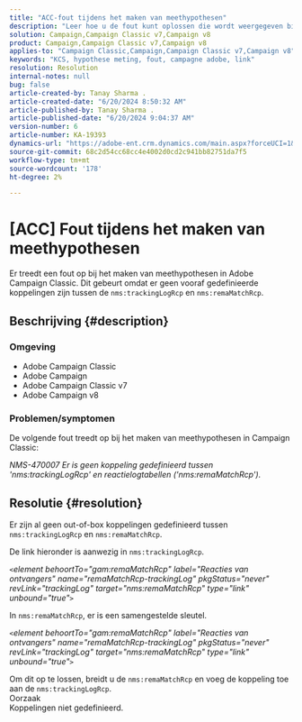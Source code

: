 ```yaml
---
title: "ACC-fout tijdens het maken van meethypothesen"
description: "Leer hoe u de fout kunt oplossen die wordt weergegeven bij het maken van meethypothesen in Campaign Classic."
solution: Campaign,Campaign Classic v7,Campaign v8
product: Campaign,Campaign Classic v7,Campaign v8
applies-to: "Campaign Classic,Campaign,Campaign Classic v7,Campaign v8"
keywords: "KCS, hypothese meting, fout, campagne adobe, link"
resolution: Resolution
internal-notes: null
bug: false
article-created-by: Tanay Sharma .
article-created-date: "6/20/2024 8:50:32 AM"
article-published-by: Tanay Sharma .
article-published-date: "6/20/2024 9:04:37 AM"
version-number: 6
article-number: KA-19393
dynamics-url: "https://adobe-ent.crm.dynamics.com/main.aspx?forceUCI=1&pagetype=entityrecord&etn=knowledgearticle&id=7290c824-e22e-ef11-840b-6045bd0065b6"
source-git-commit: 68c2d54cc68cc4e4002d0cd2c941bb82751da7f5
workflow-type: tm+mt
source-wordcount: '178'
ht-degree: 2%

---
```


# [ACC] Fout tijdens het maken van meethypothesen


Er treedt een fout op bij het maken van meethypothesen in Adobe Campaign Classic. Dit gebeurt omdat er geen vooraf gedefinieerde koppelingen zijn tussen de `nms:trackingLogRcp` en `nms:remaMatchRcp`.

## Beschrijving {#description}


### Omgeving

- Adobe Campaign Classic
- Adobe Campaign
- Adobe Campaign Classic v7
- Adobe Campaign v8


### Problemen/symptomen

De volgende fout treedt op bij het maken van meethypothesen in Campaign Classic:

*NMS-470007 Er is geen koppeling gedefinieerd tussen &#39;nms:trackingLogRcp&#39; en reactielogtabellen (&#39;nms:remaMatchRcp&#39;).*


## Resolutie {#resolution}


Er zijn al geen out-of-box koppelingen gedefinieerd tussen `nms:trackingLogRcp` en `nms:remaMatchRcp`.

De link hieronder is aanwezig in `nms:trackingLogRcp`.

*`<`element behoortTo=&quot;gam:remaMatchRcp&quot; label=&quot;Reacties van ontvangers&quot; name=&quot;remaMatchRcp-trackingLog&quot; pkgStatus=&quot;never&quot; revLink=&quot;trackingLog&quot; target=&quot;nms:remaMatchRcp&quot; type=&quot;link&quot; unbound=&quot;true&quot;`>`*

In `nms:remaMatchRcp`, er is een samengestelde sleutel.

*`<`element behoortTo=&quot;gam:remaMatchRcp&quot; label=&quot;Reacties van ontvangers&quot; name=&quot;remaMatchRcp-trackingLog&quot; pkgStatus=&quot;never&quot; revLink=&quot;trackingLog&quot; target=&quot;nms:remaMatchRcp&quot; type=&quot;link&quot; unbound=&quot;true&quot;`>`*

Om dit op te lossen, breidt u de `nms:remaMatchRcp` en voeg de koppeling toe aan de `nms:trackingLogRcp`.
<br>Oorzaak<br>
Koppelingen niet gedefinieerd.
